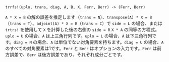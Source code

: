 ```
trrfs!(uplo, trans, diag, A, B, X, Ferr, Berr) -> (Ferr, Berr)
```

`A * X = B` の解の誤差を推定します（`trans = N`）、`transpose(A) * X = B`（`trans = T`）、`adjoint(A) * X = B`（`trans = C`）で `side = L` の場合、または `trtrs!` を使用して `X` を計算した後の右側の `side = R` `X * A` の同等の方程式。`uplo = U` の場合、`A` は上三角行列です。`uplo = L` の場合、`A` は下三角行列です。`diag = N` の場合、`A` は単位でない対角要素を持ちます。`diag = U` の場合、`A` のすべての対角要素は1です。`Ferr` と `Berr` はオプションの入力です。`Ferr` は前方誤差で、`Berr` は後方誤差であり、それぞれ成分ごとです。
